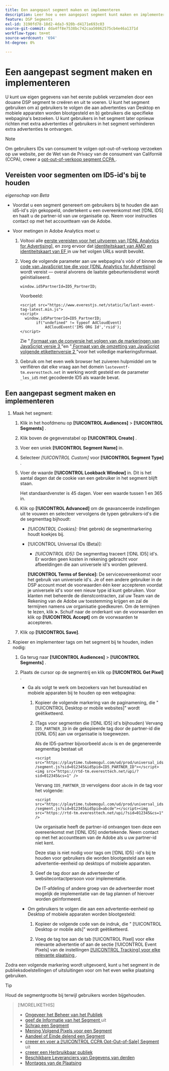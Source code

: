```yaml
---
title: Een aangepast segment maken en implementeren
description: Leer hoe u een aangepast segment kunt maken en implementeren om gebruikers te volgen die worden blootgesteld aan advertenties of gebruikers die uw webpagina's bezoeken.
feature: DSP Segments
exl-id: 3190fd78-18d2-4da3-920b-d4171e693c03
source-git-commit: dda4ff8e7538bc742caa50862575cb4e46a1371d
workflow-type: tm+mt
source-wordcount: '694'
ht-degree: 0%

---
```


# Een aangepast segment maken en implementeren

U kunt uw eigen gegevens van het eerste publiek verzamelen door een douane DSP segment te creëren en uit te voeren. U kunt het segment gebruiken om a) gebruikers te volgen die aan advertenties van Desktop en mobiele apparaten worden blootgesteld en b) gebruikers die specifieke webpagina&#39;s bezoeken. U kunt gebruikers in het segment later opnieuw richten met extra advertenties of gebruikers in het segment verhinderen extra advertenties te ontvangen.

>[!NOTE]
>
>Om gebruikers IDs van consument te volgen opt-out-of-verkoop verzoeken op uw website, per de Wet van de Privacy van de consument van Californië (CCPA), creeer a [ opt-out-of-verkoop segment CCPA ](ccpa-opt-out-segment-create.md).

## Vereisten voor segmenten om ID5-id&#39;s bij te houden

*eigenschap van Beta*

* Voordat u een segment genereert om gebruikers bij te houden die aan id5-id&#39;s zijn gekoppeld, ondertekent u een overeenkomst met [!DNL ID5] en haalt u de partner-id van uw organisatie op. Neem voor instructies contact op met het accountteam van de Adobe.

* Voor metingen in Adobe Analytics moet u:

   1. Voltooi alle [ eerste vereisten voor het uitvoeren van  [!DNL Analytics for Advertising]](/help/integrations/analytics/prerequisites.md), en zorg ervoor dat [ identiteitskaart van AMO en identiteitskaart van EF ](/help/integrations/analytics/ids.md) in uw het volgen URLs wordt bevolkt.

   1. Voeg de volgende parameter aan uw webpagina&#39;s vóór of binnen de [ code van JavaScript toe die voor  [!DNL Analytics for Advertising]](/help/integrations/analytics/javascript.md) wordt vereist — overal alvorens de laatste gebeurtenisdienst wordt geïnitialiseerd.

      ```window.id5PartnerId=ID5_PartnerID;```

      Voorbeeld:

      ```
      <script src="https://www.everestjs.net/static/le/last-event-tag-latest.min.js">
      <script>
        window.id5PartnerId=ID5_PartnerID;
             if("undefined" != typeof AdCloudEvent)
                 AdCloudEvent('IMS ORG Id','rsid');
      </script>
      ```

      Zie &quot;[ Formaat van de conversie het volgen van de markeringen van JavaScript versie 3 ](/help/search-social-commerce/tracking/format-conversion-tag-jsv3.md)&quot;en &quot;[ Formaat van de omzetting van JavaScript volgende etikettenversie 2 ](/help/search-social-commerce/tracking/format-conversion-tag-jsv2.md)&quot;voor het volledige markeringsformaat.

   1. Gebruik om het even welk browser het zuiveren hulpmiddel om te verifiëren dat elke vraag aan het domein `lasteventf-tm.everesttech.net` in werking wordt gesteld en de parameter `_les_id5` met gecodeerde ID5 als waarde bevat.

## Een aangepast segment maken en implementeren

1. Maak het segment:

   1. Klik in het hoofdmenu op **[!UICONTROL Audiences]** > **[!UICONTROL Segments]** .

   1. Klik boven de gegevenstabel op **[!UICONTROL Create]** .

   1. Voer een uniek **[!UICONTROL Segment Name]** in.

   1. Selecteer *[!UICONTROL Custom]* voor **[!UICONTROL Segment Type]** .

   1. Voer de waarde **[!UICONTROL Lookback Window]** in. Dit is het aantal dagen dat de cookie van een gebruiker in het segment blijft staan.

      Het standaardvenster is 45 dagen. Voer een waarde tussen 1 en 365 in.

   1. Klik op **[!UICONTROL Advanced]** om de geavanceerde instellingen uit te vouwen en selecteer vervolgens de typen gebruikers-id&#39;s die de segmenttag bijhoudt:

      * *[!UICONTROL Cookies]:* (Het gebrek) de segmentmarkering houdt koekjes bij.

      * [!UICONTROL Universal IDs (Beta)]:

         * *[!UICONTROL ID5]:* De segmenttag traceert [!DNL ID5] id&#39;s. Er worden geen kosten in rekening gebracht voor afbeeldingen die aan universele id&#39;s worden geleverd.

        **[!UICONTROL Terms of Service]:** De serviceovereenkomst voor het gebruik van universele id&#39;s. Je of een andere gebruiker in de DSP account moet de voorwaarden één keer accepteren voordat je universele id&#39;s voor een nieuw type id kunt gebruiken. Voor klanten met beheerde de dienstcontracten, zal uw Team van de Rekening van de Adobe uw toestemming krijgen en zal de termijnen namens uw organisatie goedkeuren. Om de termijnen te lezen, klik **>**. Schuif naar de onderkant van de voorwaarden en klik op **[!UICONTROL Accept]** om de voorwaarden te accepteren.

   1. Klik op **[!UICONTROL Save]**.

1. Kopieer en implementeer tags om het segment bij te houden, indien nodig:

   1. Ga terug naar **[!UICONTROL Audiences]** > **[!UICONTROL Segments]** .

   1. Plaats de cursor op de segmentrij en klik op **[!UICONTROL Get Pixel]** .

      * Ga als volgt te werk om bezoekers van het bureaublad en mobiele apparaten bij te houden op een webpagina:

         1. Kopieer de volgende markering van de paginamening, die &quot; [!UICONTROL Desktop or mobile websites]&quot; wordt geëtiketteerd.

         1. (Tags voor segmenten die [!DNL ID5] id&#39;s bijhouden) Vervang `ID5_PARTNER_ID` in de gekopieerde tag door de partner-id die [!DNL ID5] aan uw organisatie is toegewezen.

            Als de ID5-partner bijvoorbeeld `abcde` is en de gegenereerde segmenttag bestaat uit

            ```<script src="https://playtime.tubemogul.com/ud/prod/universal_ids/segment.js?sid=012345&id5pid=ID5_PARTNER_ID"></script><img src="https://rtd-tm.everesttech.net/upi/?sid=012345&cs=1" />```

            Vervang `ID5_PARTNER_ID` vervolgens door `abcde` in de tag voor het volgende:

            ```<script src="https://playtime.tubemogul.com/ud/prod/universal_ids/segment.js?sid=012345&id5pid=abcde"></script><img src="https://rtd-tm.everesttech.net/upi/?sid=012345&cs=1" />```

            Uw organisatie heeft de partner-id ontvangen toen deze een overeenkomst met [!DNL ID5] ondertekende. Neem contact op met het accountteam van de Adobe als u uw partner-id niet kent.

            Deze stap is niet nodig voor tags om [!DNL ID5] -id&#39;s bij te houden voor gebruikers die worden blootgesteld aan een advertentie-eenheid op desktops of mobiele apparaten.

         1. Geef de tag door aan de adverteerder of websitecontactpersoon voor implementatie.

            De IT-afdeling of andere groep van de adverteerder moet mogelijk de implementatie van de tag plannen of hierover worden geïnformeerd.

      * Om gebruikers te volgen die aan een advertentie-eenheid op Desktop of mobiele apparaten worden blootgesteld:

         1. Kopieer de volgende code van de indruk, die &quot; [!UICONTROL Desktop or mobile ads]&quot; wordt geëtiketteerd.

         1. Voeg de tag toe aan de tab [!UICONTROL Pixel] voor elke relevante advertentie of aan de sectie [!UICONTROL Event Pixels] van de instellingen [[!UICONTROL Tracking] voor elke relevante plaatsing ](/help/dsp/campaign-management/placements/placement-settings.md#placement-tracking) .

Zodra een volgende markering wordt uitgevoerd, kunt u het segment in de publieksdoelstellingen of uitsluitingen voor om het even welke plaatsing gebruiken.

>[!TIP]
>
>Houd de segmentgrootte bij terwijl gebruikers worden bijgehouden.

>[!MORELIKETHIS]
>
>* [ Ongeveer het Beheer van het Publiek ](audience-about.md)
>* [ geef de Informatie van het Segment ](segment-edit.md) uit
>* [ Schrap een Segment ](segment-delete.md)
>* [ Mening Volgend Pixels voor een Segment ](segment-view-pixels.md)
>* [ Aandeel of Einde delend een Segment ](segment-share.md)
>* [ creeer en voer a [!UICONTROL CCPA Opt-Out-of-Sale] Segment ](ccpa-opt-out-segment-create.md) uit
>* [ creeer een Herbruikbaar publiek ](reusable-audience-create.md)
>* [ Beschikbare Leveranciers van Gegevens van derden ](third-party-data-providers.md)
>* [ Montages van de Plaatsing ](/help/dsp/campaign-management/placements/placement-settings.md)

